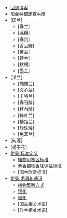 * [回到博客](http://blog.hszofficial.site/)
* [阳台种植速查手册](README.md)
* [国兰]
    * [春兰]
    * [莲瓣]
    * [春剑]
    * [香豆瓣]
    * [蕙兰]
    * [建兰]
    * [秋榜]
    * [墨兰]
* [洋兰]
    * [蝴蝶兰]
    * [文心兰]
    * [卡特兰]
    * [春石斛]
    * [秋石斛]
    * [棒叶兰]
    * [槽距兰]
    * [珍珠矮]
    * [兔耳兰]
* [碗莲]
* [栀子花]
* [附录:标准定义](标准定义/README.md)
    * [植物耐寒区标准](标准定义/植物耐寒区.md)
    * [芳香植物香味评估标准](标准定义/芳香植物香味评估标准.md)
    * [国兰欣赏标准]
* [附录:术语和通识](术语和通识/README.md)
    * [植物繁殖方式](术语和通识/植物繁殖方式.md)
    * [锦化](术语和通识/锦化.md)
    * [缀化](术语和通识/缀化.md)
    * [国兰相关术语]
    * [洋兰相关术语]